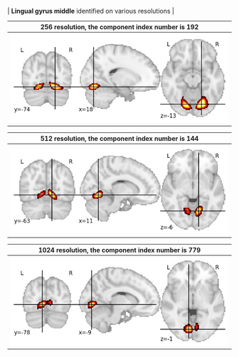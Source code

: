 


| **Lingual gyrus middle** identified on various resolutions |

| 256 resolution, the component index number is 192|  
|:---:|  
| ![Component 256](../256/final/192.jpg "From component 256: Lingual gyrus middle") |

| 512 resolution, the component index number is 144|  
|:---:|  
| ![Component 512](../512/final/144.jpg "From component 512: Lingual gyrus middle") |

| 1024 resolution, the component index number is 779|  
|:---:|  
| ![Component 1024](../1024/final/779.jpg "From component 1024: Lingual gyrus middle") |